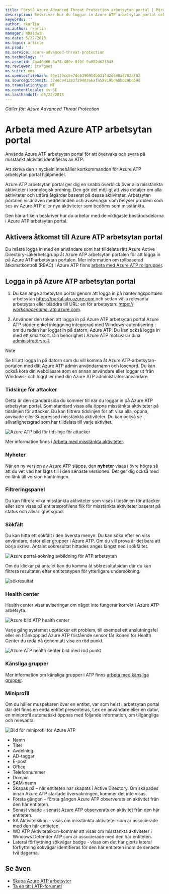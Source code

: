 ```yaml
---
title: Förstå Azure Advanced Threat Protection arbetsytan portal | Microsoft Docs
description: Beskriver hur du loggar in Azure ATP arbetsytan portal och komponenter i arbetsytan-portalen
keywords: ''
author: rkarlin
ms.author: rkarlin
manager: mbaldwin
ms.date: 5/22/2018
ms.topic: article
ms.prod: ''
ms.service: azure-advanced-threat-protection
ms.technology: ''
ms.assetid: 4ba46d60-3a74-480e-8f0f-9a082d62f343
ms.reviewer: itargoet
ms.suite: ems
ms.openlocfilehash: 40e139cc5e7dc6396914b0314d2d698a4782af02
ms.sourcegitcommit: 324dc941282f2948366afa5a919bda0b029bd59d
ms.translationtype: MT
ms.contentlocale: sv-SE
ms.lasthandoff: 05/22/2018
---
```

*Gäller för: Azure Advanced Threat Protection*



# <a name="working-with-the-azure-atp-workspace-portal"></a>Arbeta med Azure ATP arbetsytan portal

Använda Azure ATP arbetsytan portal för att övervaka och svara på misstänkt aktivitet identifieras av ATP.

Att skriva den `?` nyckeln innehåller kortkommandon för Azure ATP arbetsytan portal hjälpmedel. 

Azure ATP arbetsytan portal ger dig en snabb överblick över alla misstänkta aktiviteter i kronologisk ordning. Den gör det möjligt att visa detaljer om alla aktiviteter och utföra åtgärder baserat på dessa aktiviteter. Arbetsytan portalen visar även meddelanden och aviseringar som belyser problem som ses av Azure ATP eller nya aktiviteter som bedöms som misstänkta.

Den här artikeln beskriver hur du arbetar med de viktigaste beståndsdelarna i Azure ATP arbetsytan portal.


## <a name="enabling-access-to-the-azure-atp-workspace-portal"></a>Aktivera åtkomst till Azure ATP arbetsytan portal
Du måste logga in med en användare som har tilldelats rätt Azure Active Directory-säkerhetsgrupp åt Azure ATP arbetsytan portalen för att logga in på Azure ATP arbetsytan portalen. Mer information om rollbaserad åtkomstkontroll (RBAC) i Azure ATP finns [arbeta med Azure ATP rollgrupper](atp-role-groups.md).

## <a name="logging-into-the-azure-atp-workspace-portal"></a>Logga in på Azure ATP arbetsytan portal

1. Du kan ange arbetsytan portal genom att logga in på hanteringsportalen arbetsytan [ https://portal.atp.azure.com ](https://portal.atp.azure.com) och sedan välja relevanta arbetsytan eller bläddra till URL: en för arbetsytan: [https:// *workspacename*. atp.azure.com](https://*workspacename*.atp.azure.com).


2.  Använder den token att logga in på Azure ATP arbetsytan portal Azure ATP stöder enkel inloggning integrerad med Windows-autentisering - om du redan har loggat in på datorn, Azure ATP. Du kan också logga in med ett smartkort. Din behörighet i Azure ATP motsvarar dina [administratörsroll](atp-role-groups.md).

 > [!NOTE]
 > Se till att logga in på datorn som du vill komma åt Azure ATP-arbetsytan-portalen med ditt Azure ATP admin användarnamn och lösenord. Du kan också köra din webbläsare som en annan användare eller loggar ut från Windows- och loggfiler med din Azure ATP administratörsanvändare. 


### <a name="attack-time-line"></a>Tidslinje för attacker

Detta är den standardsida du kommer till när du loggar in på Azure ATP arbetsytan portal. Som standard visas alla öppna misstänkta aktiviteter på tidslinjen för attacker. Du kan filtrera tidslinjen för att visa alla, öppna, avvisade eller Suppressed misstänkta aktiviteter. Du kan också se allvarlighetsgrad som har tilldelats till varje aktivitet.

![Azure ATP bild för tidslinje för attacker](media/atp-sa-timeline.png)

Mer information finns i [Arbeta med misstänkta aktiviteter](working-with-suspicious-activities.md).

### <a name="whats-new"></a>Nyheter

När en ny version av Azure ATP släpps, den **nyheter** visas i övre högra så att du vet vad har lagts till i den senaste versionen. Det ger dig också med en länk till version hämtningen.

### <a name="filtering-panel"></a>Filtreringspanel

Du kan filtrera vilka misstänkta aktiviteter som visas i tidslinjen för attacker eller som visas på entitetsprofilens flik för misstänkta aktiviteter baserat på status och allvarlighetsgrad.

### Sökfält <a name="search-bar"></a>

Du kan hitta ett sökfält i den översta menyn. Du kan söka efter en viss användare, dator eller grupper i Azure ATP. Om du vill prova är det bara att börja skriva. Antalet sökresultat hittades anges längst ned i sökfältet. 

![Azure portal-sökning avbildning för ATP arbetsytan](media/atp-workspace-portal-search.png)

Om du klickar på antalet kan du komma åt sökresultatsidan där du kan filtrera resultaten efter entitetstypen för ytterligare undersökning.

![sökresultat](media/search-results.png)

### <a name="health-center"></a>Health center

Health center visar aviseringar om något inte fungerar korrekt i Azure ATP-arbetsyta.

![Azure bild ATP health center](media/atp-health-issue.png)

Varje gång systemet upptäcker ett problem, till exempel ett anslutningsfel eller en frånkopplad Azure ATP fristående sensor får ikonen för Health Center du reda på genom att visa en röd punkt. 

![Azure ATP health center bild med röd punkt](media/atp-health-bar.png)

### <a name="sensitive-groups"></a>Känsliga grupper

Mer information om känsliga grupper i ATP finns [arbeta med känsliga grupper](sensitive-accounts.md).

### <a name="mini-profile"></a>Miniprofil

Om du håller muspekaren över en entitet, var som helst i arbetsytan portal där det finns en enda entitet presenteras, t.ex en användare eller en dator, en miniprofil automatiskt öppnas med följande information, om tillgängliga och relevanta:

![Bild för miniprofil för Azure ATP](media/atp-mini-profile.png)

- Namn
- Titel
- Avdelning
- AD-taggar
- E-post
- Office
- Telefonnummer
- Domain
- SAM-namn
- Skapas på – när entiteten har skapats i Active Directory. Om skapades innan Azure ATP startade övervakningen, kommer det inte visas.
- Första gången – första gången Azure ATP observerats en aktivitet från den här entiteten.
- Senast visade - senast Azure ATP observerats en aktivitet från den här entiteten.
- SA Aktivitetsikon - visas om misstänkta aktiviteter som är associerade med den här entiteten.
- WD ATP Aktivitetsikon-kommer att visas om misstänkta aktiviteter i Windows Defender ATP som är associerade med den här entiteten.
- Lateral förflyttning sökvägar badge - visas om det har gjorts lateral förflyttning sökvägar identifieras för den här entiteten inom de senaste två dagarna.


## <a name="see-also"></a>Se även

- [Skapa Azure ATP arbetsytor](install-atp-step1.md)
- [Ta en titt i ATP-forumet!](https://aka.ms/azureatpcommunity)